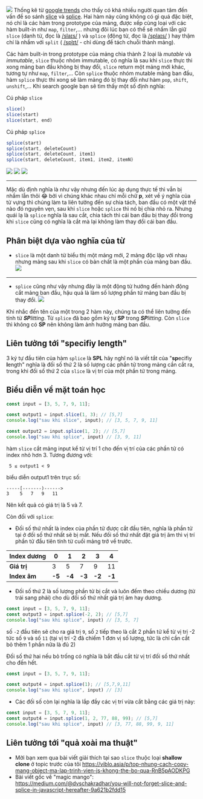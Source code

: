 ![](https://images.viblo.asia/8660d6ad-d92e-4d5f-845f-de33dfbc201d.png)
Thống kê từ [google trends](https://trends.google.com/trends/explore?date=all&q=splice%20vs%20slice) cho thấy có khá nhiều người quan tâm đến vấn đề so sánh [slice](https://developer.mozilla.org/en-US/docs/Web/JavaScript/Reference/Global_Objects/Array/slice) và [splice](https://developer.mozilla.org/en-US/docs/Web/JavaScript/Reference/Global_Objects/Array/splice). Hai hàm này cũng không có gì quá đặc biệt, nó chỉ là các hàm trong prototype của mảng, được xếp cùng loại với các hàm built-in như `map`, `filter`,... nhưng đôi lúc bạn có thể sẽ nhầm lẫn giữ `slice` (danh từ, đọc là [/slaɪs/](https://www.oxfordlearnersdictionaries.com/definition/english/slice_1) ) và `splice` (động từ, đọc là [/splaɪs/](https://www.oxfordlearnersdictionaries.com/definition/english/splice_1) ) hay  thậm chí là nhầm với  `split` ( [/splɪt/](https://www.oxfordlearnersdictionaries.com/definition/english/split_1) - chỉ dùng để tách chuỗi thành mảng).

Các hàm built-in trong prototype của mảng chia thành 2 loại là *mutable* và *immutable*, `slice` thuộc nhóm immutable, có nghĩa là sau khi `slice` thực thi xong mảng ban đầu không bị thay đổi, `slice` return một mảng mới khác, tương tự như `map`, `filter`,... Còn `splice` thuộc nhóm mutable mảng ban đầu, hàm `splice` thực thi xong sẽ làm mảng đó bị thay đổi như hàm `pop`, `shift`, `unshift`,... Khi search google bạn sẽ tìm thấy một số định nghĩa:

Cú pháp `slice`
```javascript
slice()
slice(start)
slice(start, end)
```
Cú pháp `splice`
```javascript
splice(start)
splice(start, deleteCount)
splice(start, deleteCount, item1)
splice(start, deleteCount, item1, item2, itemN)
```

![](https://images.viblo.asia/be52a9e7-37fc-4141-a8c1-b0d5cca0d3e2.png)
![](https://images.viblo.asia/7adf6db8-f8c1-4500-9d98-e80138e00520.png)
![](https://images.viblo.asia/ae0054f1-cbf2-4743-a185-bdaa9bbb63b7.jpg)
__________________________________________

Mặc dù định nghĩa là như vậy nhưng đến lúc áp dụng thực tế thì vẫn bị nhầm lẫn thôi 😂 bởi vì chúng khác nhau chỉ mỗi chữ **p**, xét về ý nghĩa của từ vựng thì chúng làm ta liên tưởng đến sự chia tách, ban đầu có một vật thể nào đó nguyên vẹn, sau khi `slice` hoặc `splice` thì nó bị chia nhỏ ra. Nhưng quái lạ là `splice` nghĩa là sau cắt, chia tách thì cái ban đầu bị thay đổi trong khi `slice` cũng có nghĩa là cắt mà lại không làm thay đổi cái ban đầu.

## Phân biệt dựa vào nghĩa của từ
* `slice` là một danh từ biểu thị một mảng mới, 2 mảng độc lập với nhau nhưng mảng sau khi `slice` có bản chất là một phần của mảng ban đầu.
![](https://images.viblo.asia/5cbf9b92-22e6-4e18-8629-d9548c11a278.png)
____________________________________________________________________
* `splice` cũng như vậy nhưng đây là một động từ hướng đến hành động cắt mảng ban đầu, hậu quả là làm số lượng phần tử mảng ban đầu bị thay đổi. 
 ![](https://images.viblo.asia/a56a74ed-a1aa-4cdf-b969-275d5e76d813.png)


Khi nhắc đến tên của một trong 2 hàm này, chúng ta có thể liên tưởng đến tính từ ***SP**litting*. Từ `splice` đã bao gồm ký tự **SP** trong ***SP**litting*. Còn `slice` thì không có **SP** nên không làm ảnh hưởng mảng ban đầu. 

##  Liên tưởng tới "specifiy length"
 
3 ký tự đầu tiên của hàm `splice` là **SPL** hãy nghĩ nó là viết tắt của "**sp**ecifiy **l**ength" nghĩa là đối số thứ 2 là số lượng các phần tử trong mảng cần cắt ra, trong khi đối số thứ 2 của `slice` là vị trí của một phần tử trong mảng.

## Biểu diễn về mặt toán học 

```javascript
const input = [3, 5, 7, 9, 11];

const output1 = input.slice(1, 3); // [5,7]
console.log("sau khi slice", input); // [3, 5, 7, 9, 11]

const output2 = input.splice(1, 2); // [5,7]
console.log("sau khi splice", input) // [3, 9, 11]
```
hàm `slice` cắt mảng input kể từ vị trí 1 cho đến vị trí của các phần tử có index nhỏ hơn 3. Tương đương với:
```
 5 ≤ output1 < 9
```
biểu diễn output1 trên trục số: 

```
-----[-------)------>
3    5   7   9   11  
```

Nên kết quả có giá trị là 5 và 7.


Còn đối với `splice`:

* Đối số thứ nhất là index của phần tử được cắt đầu tiên, nghĩa là phần tử tại ở đối số thứ nhất sẽ bị mất. Nếu đối số thứ nhất đặt giá trị âm thì vị trí phần tử đầu tiên tính từ cuối mảng trở về trước.


|Index dương |   0   |   1   |   2   |   3   |   4   |
| ----- | -------- | -------- | -------- | -------- | -------- |
| **Giá trị**   |   3   |   5   |   7   |   9   |   11   |
| **Index âm** |   **-5**  |   **-4**  |   **-3**  |   **-2** |   **-1**   |

* Đối số thứ 2 là số lượng phần tử bị cắt và luôn đếm theo chiều dương (từ trái sang phải) cho dù đối số thứ nhất giá trị âm hay dương.
```javascript
const input = [3, 5, 7, 9, 11];
const output3 = input.splice(-2, 2); // [5,7]
console.log("sau khi splice", input) // [3, 5, 7]
```
số `-2` đầu tiên sẽ cho ra giá trị `9`, số `2` tiếp theo là cắt 2 phần tử kể từ vị trị -2 tức số `9` và số `11` (tại vị trí -2 đã chiếm 1 đơn vị số lượng, tức là chỉ cần cắt bỏ thêm 1 phần nữa là đủ 2) 

Đối số thứ hai nếu bỏ trống có nghĩa là bắt đầu cắt từ vị trí đối số thứ nhất cho đến hết.
```javascript
const input = [3, 5, 7, 9, 11];

const output4 = input.splice(1); // [5,7,9,11]
console.log("sau khi splice", input) // [3]
```
* Các đối số còn lại nghĩa là lắp đầy các vị trí vừa cắt bằng các giá trị này:

```javascript
const input = [3, 5, 7, 9, 11];
const output4 = input.splice(1, 2, 77, 88, 99); // [5,7]
console.log("sau khi splice", input) // [3, 77, 88, 99, 9, 11]
```

## Liên tưởng tới "quả xoài ma thuật"

* Mời bạn xem qua bài viết giải thích tại sao `slice` thuộc loại **shallow clone** ở topic trước của tôi https://viblo.asia/p/top-nhung-cach-copy-mang-object-ma-lap-trinh-vien-js-khong-the-bo-qua-RnB5pAODKPG
* Bài viết gốc về "magic mango": https://medium.com/@dvschakradhar/you-will-not-forget-slice-and-splice-in-javascript-hereafter-9a621b2fdd15